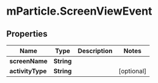 # mParticle.ScreenViewEvent

## Properties
Name | Type | Description | Notes
------------ | ------------- | ------------- | -------------
**screenName** | **String** |  |
**activityType** | **String** |  | [optional]


